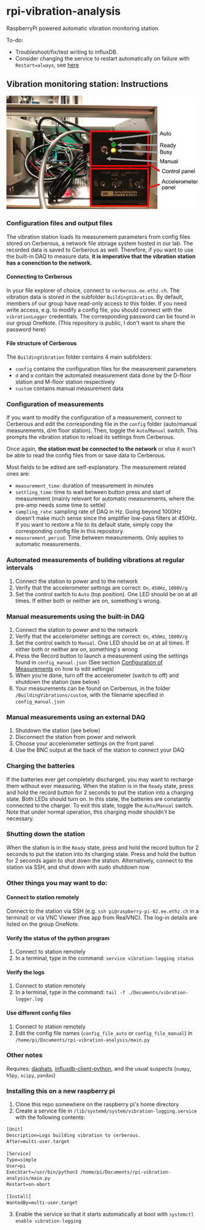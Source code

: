 # rpi-vibration-analysis

RaspberryPi powered automatic vibration monitoring station.

To-do:
- Troubleshoot/fix/test writing to influxDB.
- Consider changing the service to restart automatically on failure with `Restart=always`, see [here](https://serverfault.com/questions/252137/how-to-automatically-restart-a-service-on-failure-in-linux)

## Vibration monitoring station: Instructions
![vibration station control panels](VibrationStation.jpg)

### Configuration files and output files
The vibration station loads its measurement parameters from config files stored on Cerberous, a network file storage system hosted in our lab. The recorded data is saved to Cerberous as well. Therefore, if you want to use the built-in DAQ to measure data, **it is imperative that the vibration station has a conenction to the network.**

#### Connecting to Cerberous
In your file explorer of choice, connect to `cerberous.ee.ethz.ch`. The vibration data is stored in the subfolder `BuildingVibration`. By default, members of our group have read-only access to this folder. If you need write access, e.g. to modify a config file, you should connect with the `vibrationLogger` credentials. The corresponding password can be found in our group OneNote. (This repository is public, I don't want to share the password here)

#### File structure of Cerberous
The `BuildingVibration` folder contains 4 main subfolders:
- `config` contains the configuration files for the measurement parameters
- `d` and `m` contain the automated measurement data done by the D-floor station and M-floor station respectively
- `custom` contains manual measurement data

### Configuration of measurements
If you want to modify the configuration of a measurement, connect to Cerberous and edit the corresponding file in the `config` folder (auto/manual measurements, d/m floor station). Then, toggle the `Auto`/`Manual` switch. This prompts the vibration station to reload its settings from Cerberous. 

Once again, **the station must be connected to the network** or else it won't be able to read the config files from or save data to Cerberous.

Most fields to be edited are self-explanatory. The measurement related ones are:
- `measurement_time`: duration of measurement in minutes
- `settling_time`: time to wait between button press and start of measurement (mainly relevant for automatic measurements, where the pre-amp needs some time to settle)
- `sampling_rate`: sampling rate of DAQ in Hz. Going beyond 1000Hz doesn't make much sense since the amplifier low-pass filters at 450Hz.
If you want to restore a file to its default state, simply copy the corresponding config file in this repository.
- `measurement_period`: Time between measurements. Only applies to automatic measurements. 

### Automated measurements of building vibrations at regular intervals
1.	Connect the station to power and to the network
2.	Verify that the accelerometer settings are correct: `On`, `450Hz`, `1000V/g`
3.	Set the control switch to `Auto` (top position). One LED should be on at all times. If either both or neither are on, something's wrong.

### Manual measurements using the built-in DAQ
1.	Connect the station to power and to the network
2.	Verify that the accelerometer settings are correct: `On`, `450Hz`, `1000V/g`
3.	Set the control switch to `Manual`. One LED should be on at all times. If either both or neither are on, something's wrong
4.	Press the Record button to launch a measurement using the settings found in `config_manual.json` (See section [Configuration of Measurements](#Configuration-of-measurements) on how to edit settings)
5.	When you’re done, turn off the accelerometer (switch to off) and shutdown the station (see below)
6.	Your measurements can be found on Cerberous, in the folder `/BuildingVibrations/custom`, with the filename specified in `config_manual.json`

### Manual measurements using an external DAQ
1.	Shutdown the station (see below)
2.	Disconnect the station from power and network
3.	Choose your accelerometer settings on the front panel
4.	Use the BNC output at the back of the station to connect your DAQ

### Charging the batteries
If the batteries ever get completely discharged, you may want to recharge them without ever measuring. When the station
is in the `Ready` state, press and hold the record button for 2 seconds to put the station into a charging state.
Both LEDs should turn on. In this state, the batteries are constantly connected to the charger. To exit this state, 
toggle the `Auto`/`Manual` switch.  
Note that under normal operation, this charging mode shouldn't be necessary.

### Shutting down the station
When the station is in the `Ready` state, press and hold the record button for 2 seconds to put the station into
its charging state. Press and hold the button for 2 seconds again to shut down the station.
Alternatively, connect to the station via SSH, and shut down with 
sudo shutdown now

### Other things you may want to do:
#### Connect to station remotely
Connect to the station via SSH (e.g. `ssh pi@raspberry-pi-02.ee.ethz.ch` in a terminal) or via VNC Viewer
(free app from RealVNC). 
The log-in details are listed on the group OneNote.

#### Verify the status of the python program
1.	Connect to station remotely
2.	In a terminal, type in the command: `service vibration-logging status`

#### Verify the logs
1.	Connect to station remotely
2.	In a terminal, type in the command: `tail -f ./Documents/vibration-logger.log`

#### Use different config files
1.	Connect to station remotely
2.	Edit the config file names (`config_file_auto` or `config_file_manual`) in `/home/pi/Documents/rpi-vibration-analysis/main.py`

### Other notes
Requires: [daqhats](https://github.com/mccdaq/daqhats),
[influxdb-client-python](https://github.com/influxdata/influxdb-client-python), and the usual
suspects (`numpy`, `h5py`, `scipy`, `pandas`)

### Installing this on a new raspberry pi
1. Clone this repo somewhere on the raspberry pi's home directory
2. Create a service file in `/lib/systemd/system/vibration-logging.service` with the following contents:
```buildoutcfg
[Unit]
Description=Logs building vibration to cerberous.
After=multi-user.target

[Service]
Type=simple
User=pi
ExecStart=/usr/bin/python3 /home/pi/Documents/rpi-vibration-analysis/main.py
Restart=on-abort

[Install]
WantedBy=multi-user.target

```

3. Enable the service so that it starts automatically at boot with `systemctl enable vibration-logging`